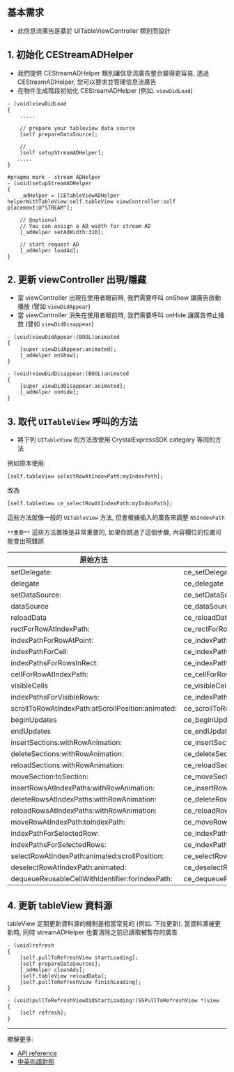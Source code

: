 ## 基本需求
- 此信息流廣告是基於 UITableViewController 類別而設計

## 1. 初始化 CEStreamADHelper
- 我們提供 CEStreamADHelper 類別讓信息流廣告整合變得更容易, 透過 CEStreamADHelper, 您可以要求並管理信息流廣告
- 在物件生成階段初始化 CEStreamADHelper (例如. `viewDidLoad`)
```objc
- (void)viewDidLoad
{
    .....

    // prepare your tableview data source
    [self prepareDataSource];

    //
    [self setupStreamADHelper];
   .....
}

#pragma mark - stream ADHelper
- (void)setupStreamADHelper
{
    _adHelper = [CETableViewADHelper helperWithTableView:self.tableView viewController:self placement:@"STREAM"];

    // @optional
    // You can assign a AD width for stream AD
    [_adHelper setAdWidth:310];

    // start request AD
    [_adHelper loadAd];
}

```

## 2. 更新 viewController 出現/隱藏
- 當 viewController 出現在使用者眼前時, 我們需要呼叫 onShow 讓廣告啟動播放 (譬如 `viewDidAppear`)
- 當 viewController 消失在使用者眼前時, 我們需要呼叫 onHide 讓廣告停止播放 (譬如 `viewDidDisappear`)

```objc
- (void)viewDidAppear:(BOOL)animated
{
    [super viewDidAppear:animated];
    [_adHelper onShow];
}

- (void)viewDidDisappear:(BOOL)animated
{
    [super viewDidDisappear:animated];
    [_adHelper onHide];
}
```

## 3. 取代 `UITableView` 呼叫的方法
- 將下列 `UITableView` 的方法改使用 CrystalExpressSDK category 等同的方法

例如原本使用:

```objc
[self.tableView selectRowAtIndexPath:myIndexPath];
```

改為

```objc
[self.tableView ce_selectRowAtIndexPath:myIndexPath];
```

這些方法就像一般的 `UITableView` 方法, 但會根據插入的廣告來調整 `NSIndexPath`

`**重要**` 這些方法置換是非常重要的, 如果你跳過了這個步驟, 內容欄位的位置可能會出現錯誤

| 原始方法                                          | 替換方法                                             |
|---------------------------------------------------|------------------------------------------------------|
| setDelegate:                                      | ce_setDelegate:                                      |
| delegate                                          | ce_delegate                                          |
| setDataSource:                                    | ce_setDataSource:                                    |
| dataSource                                        | ce_dataSource                                        |
| reloadData                                        | ce_reloadData                                        |
| rectForRowAtIndexPath:                            | ce_rectForRowAtIndexPath:                            |
| indexPathForRowAtPoint:                           | ce_indexPathForRowAtPoint:                           |
| indexPathForCell:                                 | ce_indexPathForCell:                                 |
| indexPathsForRowsInRect:                          | ce_indexPathsForRowsInRect:                          |
| cellForRowAtIndexPath:                            | ce_cellForRowAtIndexPath:                            |
| visibleCells                                      | ce_visibleCells                                      |
| indexPathsForVisibleRows:                         | ce_indexPathsForVisibleRows:                         |
| scrollToRowAtIndexPath:atScrollPosition:animated: | ce_scrollToRowAtIndexPath:atScrollPosition:animated: |
| beginUpdates                                      | ce_beginUpdates                                      |
| endUpdates                                        | ce_endUpdates                                        |
| insertSections:withRowAnimation:                  | ce_insertSections:withRowAnimation:                  |
| deleteSections:withRowAnimation:                  | ce_deleteSections:withRowAnimation:                  |
| reloadSections:withRowAnimation:                  | ce_reloadSections:withRowAnimation:                  |
| moveSection:toSection:                            | ce_moveSection:toSection:                            |
| insertRowsAtIndexPaths:withRowAnimation:          | ce_insertRowsAtIndexPaths:withRowAnimation:          |
| deleteRowsAtIndexPaths:withRowAnimation:          | ce_deleteRowsAtIndexPaths:withRowAnimation:          |
| reloadRowsAtIndexPaths:withRowAnimation:          | ce_reloadRowsAtIndexPaths:withRowAnimation:          |
| moveRowAtIndexPath:toIndexPath:                   | ce_moveRowAtIndexPath:toIndexPath:                   |
| indexPathForSelectedRow:                          | ce_indexPathForSelectedRow:                          |
| indexPathsForSelectedRows:                        | ce_indexPathsForSelectedRows:                        |
| selectRowAtIndexPath:animated:scrollPosition:     | ce_selectRowAtIndexPath:animated:scrollPosition:     |
| deselectRowAtIndexPath:animated:                  | ce_deselectRowAtIndexPath:animated:                  |
| dequeueReusableCellWithIdentifier:forIndexPath:   | ce_dequeueReusableCellWithIdentifier:forIndexPath:   |

## 4. 更新 tableView 資料源
tableView 定期更新資料源的機制是相當常見的 (例如. 下拉更新). 當資料源被更新時, 同時 streamADHelper 也要清除之前已讀取被暫存的廣告
```objc
- (void)refresh
{
    [self.pullToRefreshView startLoading];
    [self prepareDataSources];
    [_adHelper cleanAds];
    [self.tableView reloadData];
    [self.pullToRefreshView finishLoading];
}

- (void)pullToRefreshViewDidStartLoading:(SSPullToRefreshView *)view
{
    [self refresh];
}
```
***
瞭解更多:

- [API reference](api-reference.md)
- [中英術語對照](https://github.com/roylo/CrystalExpressDocumentation-iOS-zh_CN/blob/master/terminology.md)
